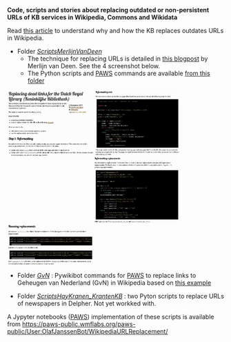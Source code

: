 **Code, scripts and stories about replacing outdated or non-persistent URLs of KB services in Wikipedia, Commons and Wikidata**

Read [this article](stories/Making%20references%20to%20Dutch%20newspapers%20in%20Wikipedia%20more%20sustainable.md) to understand why and how the KB replaces outdates URLs in Wikipedia.

* Folder *[ScriptsMerlijnVanDeen](ScriptsMerlijnVanDeen)*
  - The technique for replacing URLs is detailed in [this blogpost](https://web.archive.org/web/20200522204706/https://merlijn.vandeen.nl/2015/kb-replace-dead-links.html) by Merlijn van Deen. See the 4 screenshot below.
   - The Python scripts and [PAWS](https://wikitech.wikimedia.org/wiki/PAWS) commands are available [from this folder](ScriptsMerlijnVanDeen/scripts)
   
<kbd><img src="stories/images/blogMvD_part1.jpg" align="left" width="200"/></kbd>
<kbd><img src="stories/images/blogMvD_part2.jpg" align="left" width="200"/></kbd>
<kbd><img src="stories/images/blogMvD_part3.jpg" align="left" width="200"/></kbd>
<kbd><img src="stories/images/blogMvD_part4.jpg" align="left" width="200"/></kbd><br clear="all">
 
* Folder *[GvN](GvN)* : Pywikibot commands for [PAWS](https://wikitech.wikimedia.org/wiki/PAWS) to replace links to Geheugen van Nederland (GvN) in Wikipedia based on [this example](https://www.mediawiki.org/wiki/Manual:Pywikibot/PAWS#A_real_script_example)

* Folder *[ScriptsHayKranen_KrantenKB](ScriptsHayKranen_KrantenKB)* : two Pyton scripts to replace URLs of newspapers in Delpher. Not yet workked with.

A Jypyter notebooks ([PAWS](https://wikitech.wikimedia.org/wiki/PAWS)) implementation of these scripts is available from https://paws-public.wmflabs.org/paws-public/User:OlafJanssenBot/WikipediaURLReplacement/
